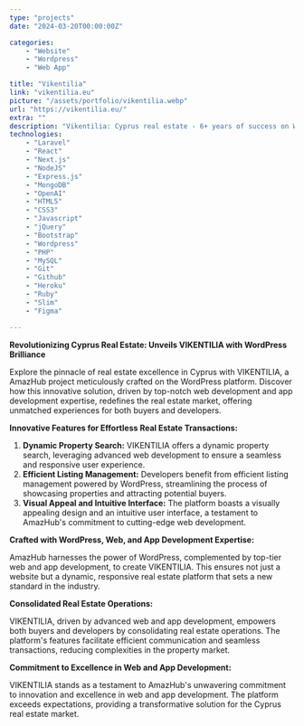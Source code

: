 ```yaml
---
type: "projects"
date: "2024-03-20T00:00:00Z"

categories: 
    - "Website"
    - "Wordpress"
    - "Web App"

title: "Vikentilia"
link: "vikentilia.eu"
picture: "/assets/portfolio/vikentilia.webp"
url: "https://vikentilia.eu/"
extra: ""
description: "Vikentilia: Cyprus real estate - 6+ years of success on WordPress. Elevate your property ventures with our expert web development solutions."
technologies: 
    - "Laravel"
    - "React"
    - "Next.js"
    - "NodeJS"
    - "Express.js"
    - "MongoDB"
    - "OpenAI"
    - "HTML5"
    - "CSS3"
    - "Javascript"
    - "jQuery"
    - "Bootstrap"
    - "Wordpress"
    - "PHP"
    - "MySQL"
    - "Git"
    - "Github"
    - "Heroku"
    - "Ruby"
    - "Slim"
    - "Figma"

---
```

**Revolutionizing Cyprus Real Estate: Unveils VIKENTILIA with WordPress Brilliance**

Explore the pinnacle of real estate excellence in Cyprus with VIKENTILIA, a AmazHub project meticulously crafted on the WordPress platform. Discover how this innovative solution, driven by top-notch web development and app development expertise, redefines the real estate market, offering unmatched experiences for both buyers and developers.

**Innovative Features for Effortless Real Estate Transactions:**

1. **Dynamic Property Search:** VIKENTILIA offers a dynamic property search, leveraging advanced web development to ensure a seamless and responsive user experience.
2. **Efficient Listing Management:** Developers benefit from efficient listing management powered by WordPress, streamlining the process of showcasing properties and attracting potential buyers.
3. **Visual Appeal and Intuitive Interface:** The platform boasts a visually appealing design and an intuitive user interface, a testament to AmazHub's commitment to cutting-edge web development.

**Crafted with WordPress, Web, and App Development Expertise:**

AmazHub harnesses the power of WordPress, complemented by top-tier web and app development, to create VIKENTILIA. This ensures not just a website but a dynamic, responsive real estate platform that sets a new standard in the industry.

**Consolidated Real Estate Operations:**

VIKENTILIA, driven by advanced web and app development, empowers both buyers and developers by consolidating real estate operations. The platform's features facilitate efficient communication and seamless transactions, reducing complexities in the property market.

**Commitment to Excellence in Web and App Development:**

VIKENTILIA stands as a testament to AmazHub's unwavering commitment to innovation and excellence in web and app development. The platform exceeds expectations, providing a transformative solution for the Cyprus real estate market.
